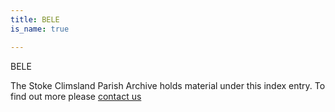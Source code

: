 ```yaml
---
title: BELE
is_name: true

---
```


BELE


The Stoke Climsland Parish Archive holds material under this index entry. To find out more please [contact us](/contact/)
